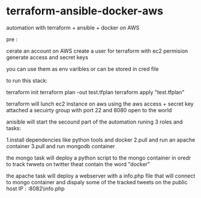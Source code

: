 # terraform-ansible-docker-aws
automation with terraform + ansible + docker on AWS

pre :

cerate an account on AWS
create a user for terraform with ec2 permision
generate access and secret keys

you can use them as env varibles or can be stored in cred file



to run this stack:

terraform init
terraform plan -out test.tfplan
terraform apply "test.tfplan"


terraform will lunch ec2 instance on aws using the aws access + secret key
attached a secuirty group with port 22 and 8080 open to the world

anisible will start the secound part of the automation runing 3 roles and tasks:

1.install dependencies like python tools and docker
2.pull and run an apache container
3.pull and run mongodb container


the mongo task will deploy a python script to the mongo container in oredr to track twwets on twitter theat contain the word
"docker"

the apache task will deploy a webserver with a info.php file that will connect to mongo container and dispaly some of the
tracked tweets on the public host IP :   <public-ip>:8082\info.php

